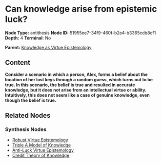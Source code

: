 # Can knowledge arise from epistemic luck?

**Node Type:** antithesis
**Node ID:** 51955ee7-34f9-460f-b2e4-b3365cdb8cf1
**Depth:** 4
**Terminal:** No

**Parent:** [Knowledge as Virtue Epistemology](knowledge-as-virtue-epistemology-synthesis-be41f0e5-8314-4ed1-ac4b-b9c61c9a463a.md)

## Content

**Consider a scenario in which a person, Alex, forms a belief about the location of her lost keys through a random guess, which turns out to be true. In this scenario, the belief is true and resulted in accurate knowledge, but it does not arise from an intellectual virtue or ability. Intuitively, this does not seem like a case of genuine knowledge, even though the belief is true.**

## Related Nodes

### Synthesis Nodes

- [Robust Virtue Epistemology](robust-virtue-epistemology-synthesis-e0f640c5-d654-4ae1-99f4-09a63e45602f.md)
- [Triple A Model of Knowledge](triple-a-model-of-knowledge-synthesis-d431a520-983a-46dc-9ee8-358d3fe55971.md)
- [Anti-Luck Virtue Epistemology](anti-luck-virtue-epistemology-synthesis-3ea845e2-eb7f-42b1-8cb5-b3df37eebc5a.md)
- [Credit Theory of Knowledge](credit-theory-of-knowledge-synthesis-a3379e7a-7ace-445f-b53e-5b88a207fa79.md)

